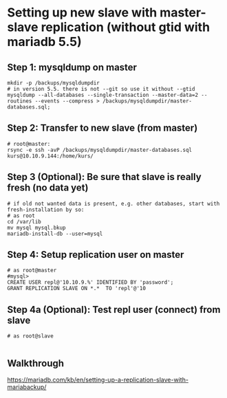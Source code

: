 # Setting up new slave with master-slave replication (without gtid with mariadb 5.5)

## Step 1: mysqldump on master 
```
mkdir -p /backups/mysqldumpdir 
# in version 5.5. there is not --git so use it without --gtid
mysqldump --all-databases --single-transaction --master-data=2 --routines --events --compress > /backups/mysqldumpdir/master-databases.sql;

```

## Step 2: Transfer to new slave (from master) 

```
# root@master:
rsync -e ssh -avP /backups/mysqldumpdir/master-databases.sql kurs@10.10.9.144:/home/kurs/
```
## Step 3 (Optional): Be sure that slave is really fresh (no data yet) 

```
# if old not wanted data is present, e.g. other databases, start with fresh-installation by so:
# as root
cd /var/lib 
mv mysql mysql.bkup 
mariadb-install-db --user=mysql 
```

## Step 4: Setup replication user on master 

```
# as root@master 
#mysql>
CREATE USER repl@'10.10.9.%' IDENTIFIED BY 'password';
GRANT REPLICATION SLAVE ON *.*  TO 'repl'@'10
```

## Step 4a (Optional): Test repl user (connect) from slave 

```
# as root@slave 


```


## Walkthrough 

https://mariadb.com/kb/en/setting-up-a-replication-slave-with-mariabackup/
